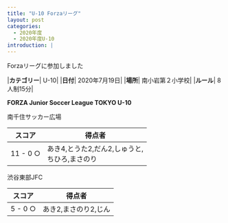```yaml
---
title: "U-10 Forzaリーグ"
layout: post
categories:
  - 2020年度
  - 2020年度U-10
introduction: |
---
```


Forzaリーグに参加しました

|**カテゴリー**| U-10|
|**日付**| 2020年7月19日|
|**場所**| 南小岩第２小学校|
|**ルール**| 8人制15分|

**FORZA Junior Soccer League TOKYO U-10**

南千住サッカー広場

|スコア|得点者|
|-----|-----|
|11 - 0 ○|あき4,とうた2,だん2,しゅうと,<br>ちひろ,まさのり|

渋谷東部JFC

|スコア|得点者|
|-----|-----|
|5 - 0 ○|あき2,まさのり2,じん|
